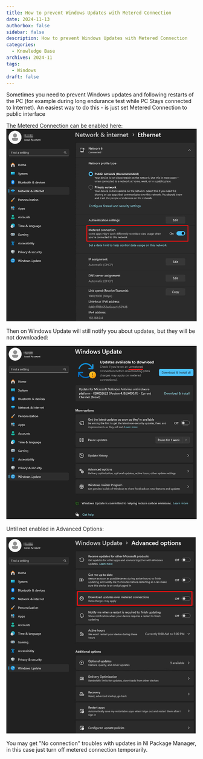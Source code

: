 ```yaml
---
title: How to prevent Windows Updates with Metered Connection
date: 2024-11-13
authorbox: false
sidebar: false
description: How to prevent Windows Updates with Metered Connection
categories:
  - Knowledge Base
archives: 2024-11
tags:
  - Windows
draft: false
---
```

Sometimes you need to prevent Windows updates and following restarts of the PC (for example during long endurance test while PC Stays connected to Internet). An easiest way to do this - is just set Metered Connection to public interface
<!--more-->
The Metered Connection can be enabled here:
![](assets/Pasted%20image%2020241113090324.png)

Then on Windows Update will still notify you about updates, but they will be not downloaded:

![image-20241113090734607](assets/image-20241113090734607.png)

Until not enabled in Advanced Options:

![image-20241113091954123](assets/image-20241113091954123.png)

You may get "No connection" troubles with updates in NI Package Manager, in this case just turn off metered connection temporarily. 

